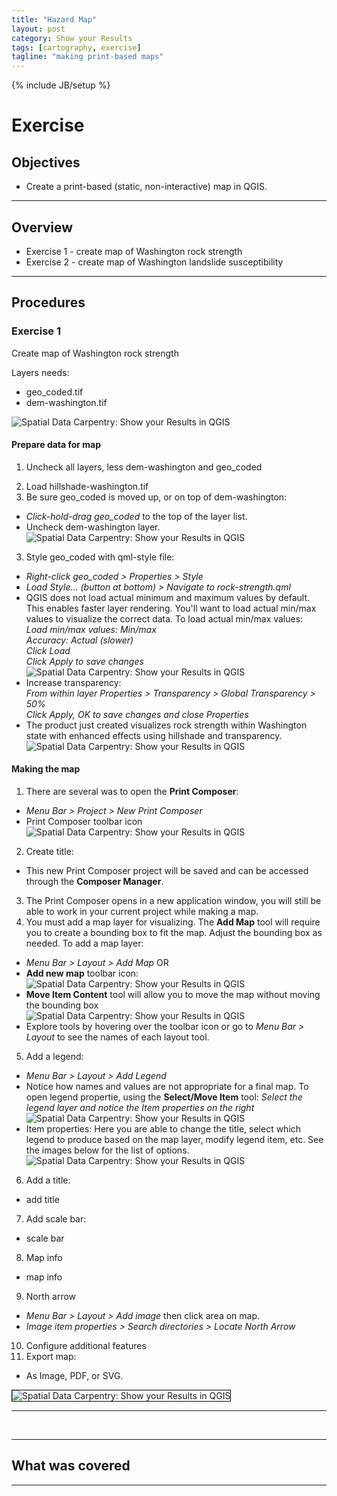 ```yaml
---
title: "Hazard Map"
layout: post
category: Show your Results
tags: [cartography, exercise]
tagline: "making print-based maps"
---
```


{% include JB/setup %}

# Exercise

## Objectives

* Create a print-based (static, non-interactive) map in QGIS.

----

## Overview

* Exercise 1 - create map of Washington rock strength
* Exercise 2 - create map of Washington landslide susceptibility

----

## Procedures


### Exercise 1

Create map of Washington rock strength

Layers needs:

 * geo_coded.tif
 * dem-washington.tif

 ![Spatial Data Carpentry: Show your Results in QGIS]({{site.baseurl}}{{ASSET_PATH}}/images/carto/carto-1.png)

#### Prepare data for map

1. Uncheck all layers, less dem-washington and geo_coded
<!--2. Create hillshade: * <em>Menu Bar > Raster > Analysis > DEM (Terrain models)</em> * Configure input as follows:<br> Notice the Z factor, this will exaggerate elevation and give the map an appearance of greater relief.<br>![Spatial Data Carpentry: Show your Results in QGIS]({{site.baseurl}}{{ASSET_PATH}}/images/carto/carto-2.png) -->
2. Load hillshade-washington.tif
2. Be sure geo_coded is moved up, or on top of dem-washington:
 * <em>Click-hold-drag geo_coded</em> to the top of the layer list.
 * Uncheck dem-washington layer.<br>
 ![Spatial Data Carpentry: Show your Results in QGIS]({{site.baseurl}}{{ASSET_PATH}}/images/carto/carto-3.png)
3. Style geo_coded with qml-style file:
 * <em>Right-click geo_coded > Properties > Style</em>
 * <em>Load Style... (button at bottom) > Navigate to rock-strength.qml</em>
 * QGIS does not load actual minimum and maximum values by default. This enables faster layer rendering. You'll want to load actual min/max values to visualize the correct data. To load actual min/max values:<br><em>Load min/max values: Min/max<br>Accuracy: Actual (slower)<br>Click Load<br>Click Apply to save changes</em><br>
 ![Spatial Data Carpentry: Show your Results in QGIS]({{site.baseurl}}{{ASSET_PATH}}/images/carto/carto-4.png)
 * Increase transparency:<br><em>From within layer Properties > Transparency > Global Transparency > 50%<br>Click Apply, OK to save changes and close Properties</em><br>
 * The product just created visualizes rock strength within Washington state with enhanced effects using hillshade and transparency.
 ![Spatial Data Carpentry: Show your Results in QGIS]({{site.baseurl}}{{ASSET_PATH}}/images/carto/carto-5.png)

#### Making the map

1. There are several was to open the **Print Composer**:
 * <em>Menu Bar > Project > New Print Composer</em>
 * Print Composer toolbar icon<br>
 ![Spatial Data Carpentry: Show your Results in QGIS]({{site.baseurl}}{{ASSET_PATH}}/images/carto/carto-6.png)
2. Create title:
 * This new Print Composer project will be saved and can be accessed through the **Composer Manager**.
3. The Print Composer opens in a new application window, you will still be able to work in your current project while making a map.
4. You must add a map layer for visualizing. The **Add Map** tool will require you to create a bounding box to fit the map. Adjust the bounding box as needed. To add a map layer:
 * <em>Menu Bar > Layout > Add Map</em> OR
 * **Add new map** toolbar icon:<br>
 ![Spatial Data Carpentry: Show your Results in QGIS]({{site.baseurl}}{{ASSET_PATH}}/images/carto/carto-7.png)
 * **Move Item Content** tool will allow you to move the map without moving the bounding box<br>
 ![Spatial Data Carpentry: Show your Results in QGIS]({{site.baseurl}}{{ASSET_PATH}}/images/carto/carto-8.png)
 * Explore tools by hovering over the toolbar icon or go to <em>Menu Bar > Layout</em> to see the names of each layout tool.
5. Add a legend:
 * <em>Menu Bar > Layout > Add Legend</em>
 * Notice how names and values are not appropriate for a final map. To open legend propertie, using the **Select/Move Item** tool: <em>Select the legend layer and notice the Item properties on the right</em><br>
 ![Spatial Data Carpentry: Show your Results in QGIS]({{site.baseurl}}{{ASSET_PATH}}/images/carto/carto-9.png)
 * Item properties: Here you are able to change the title, select which legend to produce based on the map layer, modify legend item, etc. See the images below for the list of options.<br>
 ![Spatial Data Carpentry: Show your Results in QGIS]({{site.baseurl}}{{ASSET_PATH}}/images/carto/carto-10.png)
 6. Add a title:
 * add title
 7. Add scale bar:
 * scale bar
 8. Map info
 * map info
 9. North arrow
 * <em>Menu Bar > Layout > Add image</em> then click area on map.
 * <em>Image item properties > Search directories > Locate North Arrow</em>
10. Configure additional features
11. Export map:
 * As Image, PDF, or SVG.<br>
 <img src="{{site.baseurl}}{{ASSET_PATH}}/images/carto/carto-final-map.jpg" style="border:1px solid black;" alt="Spatial Data Carpentry: Show your Results in QGIS">

<br>

----

<br>

----

## What was covered

----
